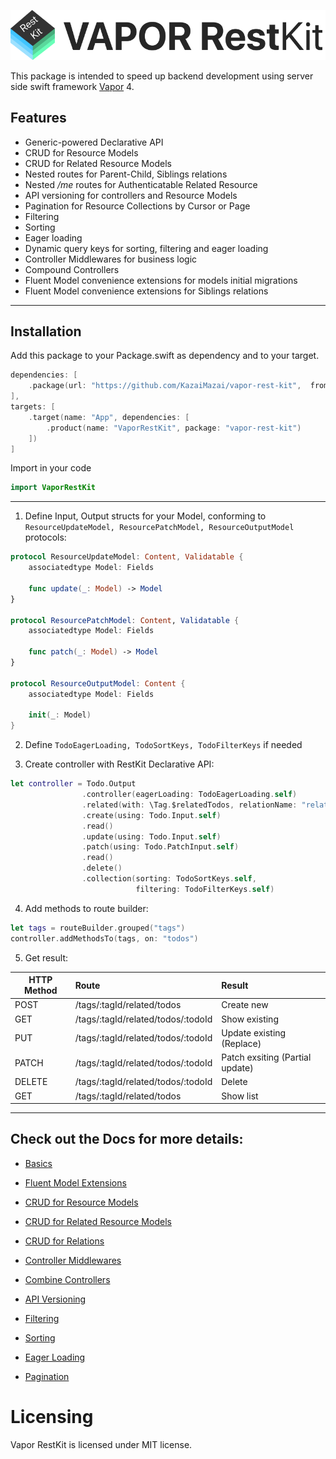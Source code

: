 
<p align="center">
  <img src="Logo.png?raw=true" alt="Sublime's custom image"/>
</p>

This package is intended to speed up backend development using server side swift framework [Vapor](https://github.com/vapor/vapor) 4.



## Features
- Generic-powered Declarative API 
- CRUD for Resource Models 
- CRUD for Related Resource Models 
- Nested routes for Parent-Child, Siblings relations
- Nested */me* routes for Authenticatable Related Resource
- API versioning for controllers and Resource Models 
- Pagination for Resource Collections by Cursor or Page 
- Filtering 
- Sorting
- Eager loading
- Dynamic query keys for sorting, filtering and eager loading
- Controller Middlewares for business logic
- Compound Controllers
- Fluent Model convenience extensions for models initial migrations
- Fluent Model convenience extensions for Siblings relations
____________

## Installation

Add this package to your Package.swift as dependency and to your target.

```swift
dependencies: [
    .package(url: "https://github.com/KazaiMazai/vapor-rest-kit",  from: "1.0.0-beta.1.6")
],
targets: [
    .target(name: "App", dependencies: [
        .product(name: "VaporRestKit", package: "vapor-rest-kit")
    ])
]

```

Import in your code

```swift
import VaporRestKit
```

____________


1. Define Input, Output structs for your Model, conforming to ```ResourceUpdateModel, ResourcePatchModel, ResourceOutputModel``` protocols:

```swift
protocol ResourceUpdateModel: Content, Validatable {
    associatedtype Model: Fields

    func update(_: Model) -> Model
}

protocol ResourcePatchModel: Content, Validatable {
    associatedtype Model: Fields

    func patch(_: Model) -> Model
}

protocol ResourceOutputModel: Content {
    associatedtype Model: Fields

    init(_: Model)
}

```


2. Define ```TodoEagerLoading, TodoSortKeys, TodoFilterKeys``` if needed

3. Create controller with RestKit Declarative API:

```swift
let controller = Todo.Output
                .controller(eagerLoading: TodoEagerLoading.self)
                .related(with: \Tag.$relatedTodos, relationName: "related")
                .create(using: Todo.Input.self)
                .read()
                .update(using: Todo.Input.self)
                .patch(using: Todo.PatchInput.self)
                .read()
                .delete()
                .collection(sorting: TodoSortKeys.self,
                            filtering: TodoFilterKeys.self)


```

4. Add methods to route builder:

```swift
let tags = routeBuilder.grouped("tags")
controller.addMethodsTo(tags, on: "todos")
```

5. Get result:
 

| HTTP Method                 | Route               | Result
| --------------------------- |:--------------------| :---------------|
|POST       | /tags/:tagId/related/todos          | Create new
|GET        | /tags/:tagId/related/todos/:todoId  | Show existing
|PUT        | /tags/:tagId/related/todos/:todoId  | Update existing (Replace)
|PATCH      | /tags/:tagId/related/todos/:todoId  | Patch exsiting (Partial update)
|DELETE     | /tags/:tagId/related/todos/:todoId  | Delete 
|GET        | /tags/:tagId/related/todos          | Show list


___________
 
## Check out the Docs for more details:

- [Basics](Docs/Basics.md)

- [Fluent Model Extensions](Docs/Fluent-Model-Convenience-Extensions.md)

- [CRUD for Resource Models](Docs/CRUD-for-Resource-Models.md)

- [CRUD for Related Resource Models](Docs/CRUD-Related-Resource-Models.md)

- [CRUD for Relations](Docs/CRUD-for-Relations.md)

- [Controller Middlewares](Docs/Controller-Middlewares.md)

- [Combine Controllers](Docs/Combine-Controllers.md)

- [API Versioning](Docs/API-Versioning.md)

- [Filtering](Docs/Filtering.md)

- [Sorting](Docs/Sorting.md)

- [Eager Loading](Docs/Eager-Loading.md)

- [Pagination](Docs/Pagination.md)
 
# Licensing

Vapor RestKit is licensed under MIT license.


